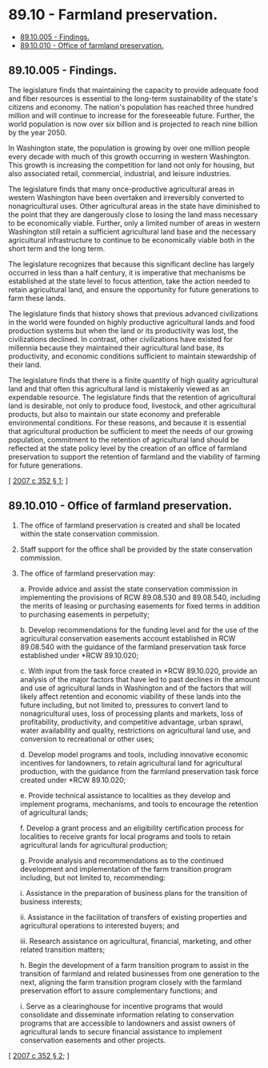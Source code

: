 # 89.10 - Farmland preservation.
* [89.10.005 - Findings.](#8910005---findings)
* [89.10.010 - Office of farmland preservation.](#8910010---office-of-farmland-preservation)
## 89.10.005 - Findings.
The legislature finds that maintaining the capacity to provide adequate food and fiber resources is essential to the long-term sustainability of the state's citizens and economy. The nation's population has reached three hundred million and will continue to increase for the foreseeable future. Further, the world population is now over six billion and is projected to reach nine billion by the year 2050.

In Washington state, the population is growing by over one million people every decade with much of this growth occurring in western Washington. This growth is increasing the competition for land not only for housing, but also associated retail, commercial, industrial, and leisure industries. 

The legislature finds that many once-productive agricultural areas in western Washington have been overtaken and irreversibly converted to nonagricultural uses. Other agricultural areas in the state have diminished to the point that they are dangerously close to losing the land mass necessary to be economically viable. Further, only a limited number of areas in western Washington still retain a sufficient agricultural land base and the necessary agricultural infrastructure to continue to be economically viable both in the short term and the long term.

The legislature recognizes that because this significant decline has largely occurred in less than a half century, it is imperative that mechanisms be established at the state level to focus attention, take the action needed to retain agricultural land, and ensure the opportunity for future generations to farm these lands.

The legislature finds that history shows that previous advanced civilizations in the world were founded on highly productive agricultural lands and food production systems but when the land or its productivity was lost, the civilizations declined. In contrast, other civilizations have existed for millennia because they maintained their agricultural land base, its productivity, and economic conditions sufficient to maintain stewardship of their land.

The legislature finds that there is a finite quantity of high quality agricultural land and that often this agricultural land is mistakenly viewed as an expendable resource. The legislature finds that the retention of agricultural land is desirable, not only to produce food, livestock, and other agricultural products, but also to maintain our state economy and preferable environmental conditions. For these reasons, and because it is essential that agricultural production be sufficient to meet the needs of our growing population, commitment to the retention of agricultural land should be reflected at the state policy level by the creation of an office of farmland preservation to support the retention of farmland and the viability of farming for future generations.

\[ [2007 c 352 § 1](http://lawfilesext.leg.wa.gov/biennium/2007-08/Pdf/Bills/Session%20Laws/Senate/5108-S.SL.pdf?cite=2007%20c%20352%20§%201); \]

## 89.10.010 - Office of farmland preservation.
1. The office of farmland preservation is created and shall be located within the state conservation commission.

2. Staff support for the office shall be provided by the state conservation commission.

3. The office of farmland preservation may:

   a. Provide advice and assist the state conservation commission in implementing the provisions of RCW 89.08.530 and 89.08.540, including the merits of leasing or purchasing easements for fixed terms in addition to purchasing easements in perpetuity;

   b. Develop recommendations for the funding level and for the use of the agricultural conservation easements account established in RCW 89.08.540 with the guidance of the farmland preservation task force established under *RCW 89.10.020;

   c. With input from the task force created in *RCW 89.10.020, provide an analysis of the major factors that have led to past declines in the amount and use of agricultural lands in Washington and of the factors that will likely affect retention and economic viability of these lands into the future including, but not limited to, pressures to convert land to nonagricultural uses, loss of processing plants and markets, loss of profitability, productivity, and competitive advantage, urban sprawl, water availability and quality, restrictions on agricultural land use, and conversion to recreational or other uses;

   d. Develop model programs and tools, including innovative economic incentives for landowners, to retain agricultural land for agricultural production, with the guidance from the farmland preservation task force created under *RCW 89.10.020;

   e. Provide technical assistance to localities as they develop and implement programs, mechanisms, and tools to encourage the retention of agricultural lands;

   f. Develop a grant process and an eligibility certification process for localities to receive grants for local programs and tools to retain agricultural lands for agricultural production;

   g. Provide analysis and recommendations as to the continued development and implementation of the farm transition program including, but not limited to, recommending:

      i. Assistance in the preparation of business plans for the transition of business interests;

      ii. Assistance in the facilitation of transfers of existing properties and agricultural operations to interested buyers; and

      iii. Research assistance on agricultural, financial, marketing, and other related transition matters;

   h. Begin the development of a farm transition program to assist in the transition of farmland and related businesses from one generation to the next, aligning the farm transition program closely with the farmland preservation effort to assure complementary functions; and

   i. Serve as a clearinghouse for incentive programs that would consolidate and disseminate information relating to conservation programs that are accessible to landowners and assist owners of agricultural lands to secure financial assistance to implement conservation easements and other projects.

\[ [2007 c 352 § 2](http://lawfilesext.leg.wa.gov/biennium/2007-08/Pdf/Bills/Session%20Laws/Senate/5108-S.SL.pdf?cite=2007%20c%20352%20§%202); \]

